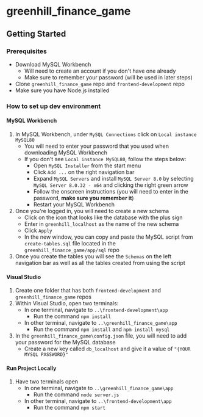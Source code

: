 # greenhill_finance_game
## Getting Started

### Prerequisites
- Download MySQL Workbench
    - Will need to create an account if you don't have one already
    - Make sure to remember your password (will be used in later steps)
- Clone `greenhill_finance_game` repo and `frontend-development` repo
- Make sure you have Node.js installed

### How to set up dev environment
#### MySQL Workbench
1. In MySQL Workbench, under `MySQL Connections` click on `Local instance MySQL80`
    - You will need to enter your password that you used when downloading MySQL Workbench
    - If you don't see `Local instance MySQL80`, follow the steps below:
        - Open `MySQL Installer` from the start menu
        - Click `Add ...` on the right navigation bar
        - Expand `MySQL Servers` and install `MySQL Server 8.0` by selecting `MySQL Server 8.0.32 - x64` and clicking the right green arrow
        - Follow the onscreen instructions (you will need to enter in the password, **make sure you remember it**)
        - Restart your MySQL Workbench
2. Once you're logged in, you will need to create a new schema
    - Click on the icon that looks like the database with the plus sign
    - Enter in `greenhill_localhost` as the name of the new schema
    - Click `Apply`
    - In the new window, you can copy and paste the MySQL script from `create-tables.sql` file located in the `greenhill_finance_game/app/sql` repo
3. Once you create the tables you will see the `Schemas` on the left navigation bar as well as all the tables created from using the script

#### Visual Studio
1. Create one folder that has both `frontend-development` and `greenhill_finance_game` repos
2. Within Visual Studio, open two terminals:
    - In one terminal, navigate to `..\frontend-development\app`
        - Run the command `npm install`
    - In other terminal, navigate to `..\greenhill_finance_game\app`
        - Run the command `npm install` and `npm install mysql`
3. In the `greenhill_finance_game\config.json` file, you will need to add your password for the MySQL database
    - Create a new key called `db_localhost` and give it a value of `"{YOUR MYSQL PASSWORD}"`

#### Run Project Locally
1. Have two terminals open
    - In one terminal, navigate to `..\greenhill_finance_game\app`
        - Run the command `node server.js`
    - In other terminal, navigate to `..\frontend-development\app`
        - Run the command `npm start`


